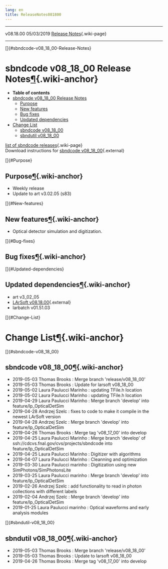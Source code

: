 ```yaml
---
lang: en
title: ReleaseNotes081800
---
```


  ----------- ------------ -- -- ------------------------------------------------------
  v08.18.00   05/03/2019         [Release Notes](ReleaseNotes081800.html){.wiki-page}
  ----------- ------------ -- -- ------------------------------------------------------

[]{#sbndcode-v08_18_00-Release-Notes}

sbndcode v08\_18\_00 Release Notes[¶](#sbndcode-v08_18_00-Release-Notes){.wiki-anchor}
======================================================================================

-   **Table of contents**
-   [sbndcode v08\_18\_00 Release
    Notes](#sbndcode-v08_18_00-Release-Notes)
    -   [Purpose](#Purpose)
    -   [New features](#New-features)
    -   [Bug fixes](#Bug-fixes)
    -   [Updated dependencies](#Updated-dependencies)
-   [Change List](#Change-List)
    -   [sbndcode v08\_18\_00](#sbndcode-v08_18_00)
    -   [sbndutil v08\_18\_00](#sbndutil-v08_18_00)

[list of sbndcode
releases](List_of_SBND_code_releases.html){.wiki-page}\
Download instructions for [sbndcode
v08\_18\_00](http://scisoft.fnal.gov/scisoft/bundles/sbnd/v08_18_00/sbndcode-v08_18_00.html){.external}

[]{#Purpose}

Purpose[¶](#Purpose){.wiki-anchor}
----------------------------------

-   Weekly release
-   Update to art v3.02.05 (s83)

[]{#New-features}

New features[¶](#New-features){.wiki-anchor}
--------------------------------------------

-   Optical detector simulation and digitization.

[]{#Bug-fixes}

Bug fixes[¶](#Bug-fixes){.wiki-anchor}
--------------------------------------

[]{#Updated-dependencies}

Updated dependencies[¶](#Updated-dependencies){.wiki-anchor}
------------------------------------------------------------

-   art v3\_02\_05
-   [LArSoft
    v08.18.00](https://cdcvs.fnal.gov/redmine/projects/larsoft/wiki/ReleaseNotes081800){.external}
-   larbatch v01.51.03

[]{#Change-List}

Change List[¶](#Change-List){.wiki-anchor}
==========================================

[]{#sbndcode-v08_18_00}

sbndcode v08\_18\_00[¶](#sbndcode-v08_18_00){.wiki-anchor}
----------------------------------------------------------

-   2019-05-03 Thomas Brooks : Merge branch \'release/v08\_18\_00\'
-   2019-05-03 Thomas Brooks : Update for larsoft v08\_18\_00
-   2019-05-02 Laura Paulucci Marinho : updating TFile.h location
-   2019-05-02 Laura Paulucci Marinho : updating TFile.h location
-   2019-04-29 Laura Paulucci Marinho : Merge branch \'develop\' into
    feature/lp\_OpticalDetSim
-   2019-04-28 Andrzej Szelc : fixes to code to make it compile in the
    newest LArSoft version
-   2019-04-28 Andrzej Szelc : Merge branch \'develop\' into
    feature/lp\_OpticalDetSim
-   2019-04-26 Thomas Brooks : Merge tag \'v08\_17\_00\' into develop
-   2019-04-25 Laura Paulucci Marinho : Merge branch \'develop\' of
    ssh://cdcvs.fnal.gov/cvs/projects/sbndcode into
    feature/lp\_OpticalDetSim
-   2019-04-25 Laura Paulucci Marinho : Digitizer with algorithms
-   2019-04-07 Laura Paulucci Marinho : Cleanning and optimization
-   2019-03-30 Laura Paulucci marinho : Digitization using new
    SimPhotons/SimPhotonsLite
-   2019-03-25 Laura Paulucci marinho : Merge branch \'develop\' into
    feature/lp\_OpticalDetSim
-   2019-02-26 Andrzej Szelc : add functionality to read in photon
    collections with different labels
-   2019-02-04 Andrzej Szelc : Merge branch \'develop\' into
    feature/lp\_OpticalDetSim
-   2019-01-25 Laura Paulucci marinho : Optical waveforms and early
    analysis modules

[]{#sbndutil-v08_18_00}

sbndutil v08\_18\_00[¶](#sbndutil-v08_18_00){.wiki-anchor}
----------------------------------------------------------

-   2019-05-03 Thomas Brooks : Merge branch \'release/v08\_18\_00\'
-   2019-05-03 Thomas Brooks : Update to larsoft v08\_18\_00
-   2019-04-26 Thomas Brooks : Merge tag \'v08\_17\_00\' into develop
